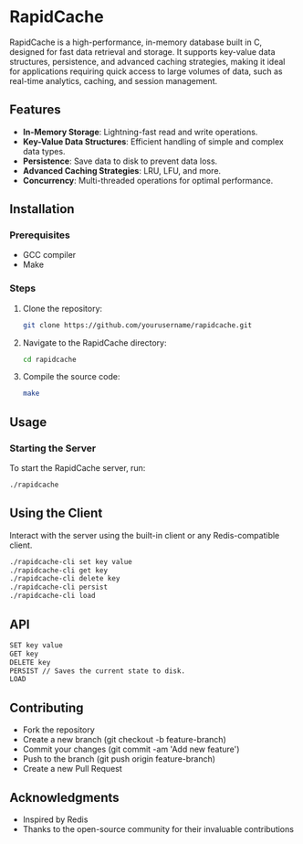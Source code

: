 # RapidCache

RapidCache is a high-performance, in-memory database built in C, designed for fast data retrieval and storage. It supports key-value data structures, persistence, and advanced caching strategies, making it ideal for applications requiring quick access to large volumes of data, such as real-time analytics, caching, and session management.

## Features

- **In-Memory Storage**: Lightning-fast read and write operations.
- **Key-Value Data Structures**: Efficient handling of simple and complex data types.
- **Persistence**: Save data to disk to prevent data loss.
- **Advanced Caching Strategies**: LRU, LFU, and more.
- **Concurrency**: Multi-threaded operations for optimal performance.

## Installation

### Prerequisites

- GCC compiler
- Make

### Steps

1. Clone the repository:
    ```bash
    git clone https://github.com/yourusername/rapidcache.git
    ```
2. Navigate to the RapidCache directory:
    ```bash
    cd rapidcache
    ```
3. Compile the source code:
    ```bash
    make
    ```

## Usage

### Starting the Server

To start the RapidCache server, run:
```bash
./rapidcache
```
## Using the Client

Interact with the server using the built-in client or any Redis-compatible client.

```bash
./rapidcache-cli set key value
./rapidcache-cli get key
./rapidcache-cli delete key
./rapidcache-cli persist
./rapidcache-cli load
```

## API
```bash
SET key value
GET key
DELETE key
PERSIST // Saves the current state to disk.
LOAD
```
## Contributing
- Fork the repository
- Create a new branch (git checkout -b feature-branch)
- Commit your changes (git commit -am 'Add new feature')
- Push to the branch (git push origin feature-branch)
- Create a new Pull Request

## Acknowledgments
- Inspired by Redis
- Thanks to the open-source community for their invaluable contributions
